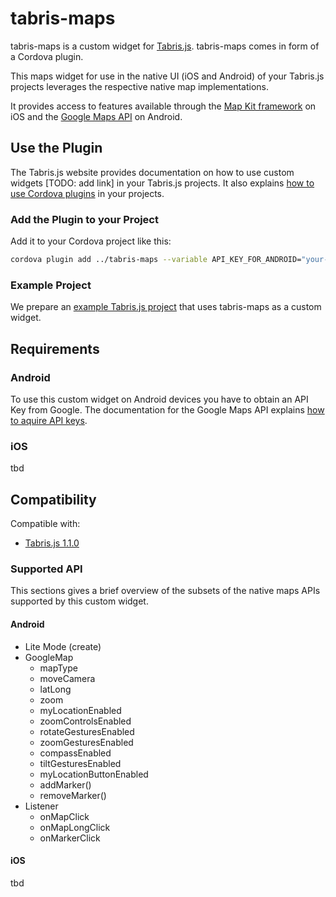 # tabris-maps
tabris-maps is a custom widget for [Tabris.js](https://tabrisjs.com).
tabris-maps comes in form of a Cordova plugin.

This maps widget for use in the native UI (iOS and Android) of your Tabris.js projects leverages the respective native map implementations.

It provides access to features available through the [Map Kit framework](https://developer.apple.com/maps/) on iOS and the [Google Maps API](https://developers.google.com/maps/) on Android.



## Use the Plugin
The Tabris.js website provides documentation on how to use custom widgets [TODO: add link] in your Tabris.js projects. It also explains [how to use Cordova plugins](https://tabrisjs.com/documentation/latest/cordova) in your projects.

### Add the Plugin to your Project
Add it to your Cordova project like this:
```bash
cordova plugin add ../tabris-maps --variable API_KEY_FOR_ANDROID="your-android-maps-api-key-here"
```

### Example Project
We prepare an [example Tabris.js project](https://github.com/eclipsesource/tabris-maps-example) that uses tabris-maps as a custom widget.

## Requirements
### Android
To use this custom widget on Android devices you have to obtain an API Key from Google.
The documentation for the Google Maps API explains [how to aquire API keys](https://developers.google.com/maps/documentation/android/signup).

### iOS
tbd

## Compatibility
Compatible with:
 * [Tabris.js 1.1.0](https://github.com/eclipsesource/tabris-js/releases/tag/v1.1.0)

### Supported API
This sections gives a brief overview of the subsets of the native maps APIs supported by this custom widget.
#### Android
 * Lite Mode (create)
 * GoogleMap
   * mapType
   * moveCamera
   * latLong
   * zoom
   * myLocationEnabled
   * zoomControlsEnabled
   * rotateGesturesEnabled
   * zoomGesturesEnabled
   * compassEnabled
   * tiltGesturesEnabled
   * myLocationButtonEnabled
   * addMarker()
   * removeMarker()
 * Listener
   * onMapClick
   * onMapLongClick
   * onMarkerClick

#### iOS
 tbd
